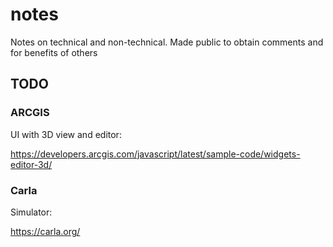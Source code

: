 # notes
Notes on technical and non-technical. Made public to obtain comments and for benefits of others


## TODO

### ARCGIS

UI with 3D view and editor:

https://developers.arcgis.com/javascript/latest/sample-code/widgets-editor-3d/


### Carla

Simulator:

https://carla.org/
